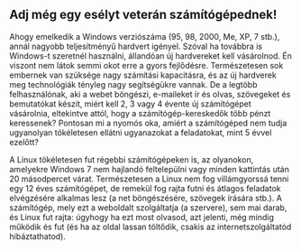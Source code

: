 <?php require("../../entete.php");?> <?php require("../../base.php");?> <?php require("../../fonctions.php");?>

<div id="corps">

<h2>Adj még egy esélyt veterán számítógépednek!</h2>

Ahogy emelkedik a Windows verziószáma (95, 98, 2000, Me, XP, 7 stb.), annál nagyobb teljesítményű hardvert igényel. Szóval ha továbbra is Windows-t szeretnél használni, állandóan új hardvereket kell vásárolnod. Én viszont nem látok semmi okot erre a gyors fejlődésre. Természetesen sok embernek van szüksége nagy számítási kapacitásra, és az új hardverek meg technológiák tényleg nagy segítségükre vannak. De a legtöbb felhasználónak, aki a webet böngészi, e-maileket ír és olvas, szövegeket és bemutatókat készít, miért kell 2, 3 vagy 4 évente új számítógépet vásárolnia, eltekintve attól, hogy a számítógép-kereskedők több pénzt keressenek? Pontosan mi a nyomós oka, amiért a számítógéped nem tudja ugyanolyan tökéletesen ellátni ugyanazokat a feladatokat, mint 5 évvel ezelőtt?

A Linux tökéletesen fut régebbi számítógépeken is, az olyanokon, amelyekre Windows 7 nem hajlandó feltelepülni vagy minden kattintás után 20 másodpercet várat. Természetesen a Linux nem fog villámgyorssá tenni egy 12 éves számítógépet, de remekül fog rajta futni és átlagos feladatok elvégzésére alkalmas lesz (a net böngészésére, szövegek írására stb.). A számítógép, mely ezt a weboldalt szolgáltatja (a szervere), sem mai darab, és Linux fut rajta: úgyhogy ha ezt most olvasod, azt jelenti, még mindig működik és fut (és ha az oldal lassan töltődik, csakis az internetszolgáltatód hibáztathatod).

</div>


